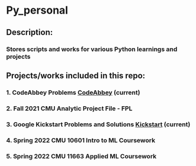 # Py_personal
## Description:
### Stores scripts and works for various Python learnings and projects
## Projects/works included in this repo:
### 1. CodeAbbey Problems [CodeAbbey](https://www.codeabbey.com/) (current)
### 2. Fall 2021 CMU Analytic Project File - FPL
### 3. Google Kickstart Problems and Solutions [Kickstart](https://codingcompetitions.withgoogle.com/kickstart) (current)
### 4. Spring 2022 CMU 10601 Intro to ML Coursework
### 5. Spring 2022 CMU 11663 Applied ML Coursework

